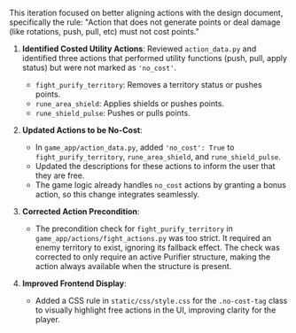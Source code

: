 This iteration focused on better aligning actions with the design document, specifically the rule: "Action that does not generate points or deal damage (like rotations, push, pull, etc) must not cost points."

1.  **Identified Costed Utility Actions**: Reviewed `action_data.py` and identified three actions that performed utility functions (push, pull, apply status) but were not marked as `'no_cost'`.
    *   `fight_purify_territory`: Removes a territory status or pushes points.
    *   `rune_area_shield`: Applies shields or pushes points.
    *   `rune_shield_pulse`: Pushes or pulls points.

2.  **Updated Actions to be No-Cost**:
    *   In `game_app/action_data.py`, added `'no_cost': True` to `fight_purify_territory`, `rune_area_shield`, and `rune_shield_pulse`.
    *   Updated the descriptions for these actions to inform the user that they are free.
    *   The game logic already handles `no_cost` actions by granting a bonus action, so this change integrates seamlessly.

3.  **Corrected Action Precondition**:
    *   The precondition check for `fight_purify_territory` in `game_app/actions/fight_actions.py` was too strict. It required an enemy territory to exist, ignoring its fallback effect. The check was corrected to only require an active Purifier structure, making the action always available when the structure is present.

4.  **Improved Frontend Display**:
    *   Added a CSS rule in `static/css/style.css` for the `.no-cost-tag` class to visually highlight free actions in the UI, improving clarity for the player.